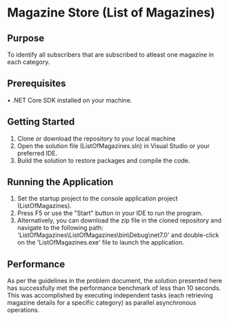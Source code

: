 # Magazine Store (List of Magazines)

## Purpose
To identify all subscribers that are subscribed to atleast one magazine in each category.

## Prerequisites
•	.NET Core SDK installed on your machine.

## Getting Started
1.	Clone or download the repository to your local machine
2.	Open the solution file (ListOfMagazines.sln) in Visual Studio or your preferred IDE. 
3.	Build the solution to restore packages and compile the code.

## Running the Application
1.	Set the startup project to the console application project (ListOfMagazines).
2.	Press F5 or use the "Start" button in your IDE to run the program.
3.	Alternatively, you can download the zip file in the cloned repository and navigate to the following path: 'ListOfMagazines\ListOfMagazines\bin\Debug\net7.0' and double-click on the 'ListOfMagazines.exe' file to launch the application.

## Performance
As per the guidelines in the problem document, the solution presented here has successfully met the performance benchmark of less than 10 seconds. This was accomplished by executing independent tasks (each retrieving magazine details for a specific category) as parallel asynchronous operations.
